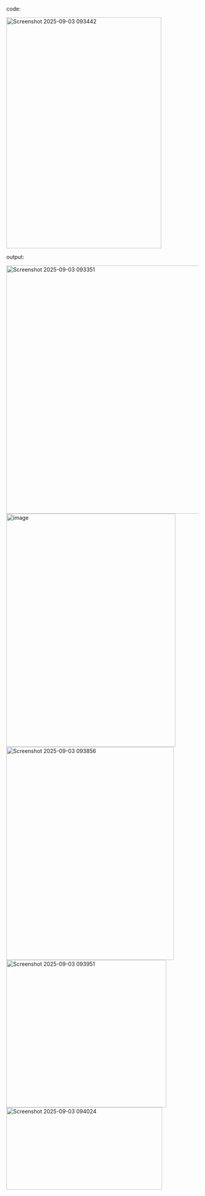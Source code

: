 code:

<img width="406" height="605" alt="Screenshot 2025-09-03 093442" src="https://github.com/user-attachments/assets/5b5e74b2-16e7-4699-8389-4ae659aac380" />


output:

<img width="506" height="650" alt="Screenshot 2025-09-03 093351" src="https://github.com/user-attachments/assets/de6c61a5-2dd9-47b6-8b6e-1c459a1f64d4" />

<img width="443" height="611" alt="image" src="https://github.com/user-attachments/assets/1214702c-4f51-4924-8098-4c7e617fc2a9" />

<img width="439" height="558" alt="Screenshot 2025-09-03 093856" src="https://github.com/user-attachments/assets/c0ebcaea-a46d-4f8d-b0f1-3877c0fe6584" />

<img width="419" height="386" alt="Screenshot 2025-09-03 093951" src="https://github.com/user-attachments/assets/3992b32b-2c53-496d-9164-ff23c9977819" />

<img width="408" height="216" alt="Screenshot 2025-09-03 094024" src="https://github.com/user-attachments/assets/dc1f2820-bf38-4312-8dc1-28d00d55dbf8" />



